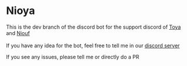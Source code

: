 <h1>Nioya</h1>

<p>
  This is the dev branch of the discord bot for the support discord of
  <a href="https://github.com/toyaxop">Toya</a> and
  <a href="https://github.com/niouf07">Niouf</a>

  </br>
  </br>
  If you have any idea for the bot, feel free to tell me in our <a href="https://discord.gg/q5e62Bw7gR">discord server</a>
</p>

<p>If you see any issues, please tell me or directly do a PR</p>
